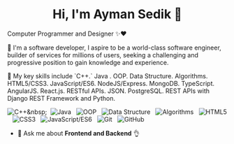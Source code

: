 <h1 align="center">Hi, I'm Ayman Sedik 👋</h1>

<p>Computer Programmer and Designer ✨❤️</p>
<p>📌 I'm a software developer, I aspire to be a world-class software engineer, builder of services for millions of users, 
 seeking a challenging and progressive position to gain knowledge and experience.</p>
 
<p>📌 My key skills include `C++.` Java . OOP. Data Structure. Algorithms. HTML5/CSS3. JavaScript/ES6. 
 NodeJS/Express. MongoDB. TypeScript. AngularJS. React.js. RESTful APIs. JSON. PostgreSQL. REST 
 APIs with Django REST Framework and Python.</p>
 
![C++](https://img.shields.io/badge/-C++-black?)&nbsp;&nbsp;
![Java](https://img.shields.io/badge/-Java-black?logo=java)&nbsp;&nbsp;
![OOP](https://img.shields.io/badge/-OOP-black?logo=OOP&style=social)&nbsp;&nbsp;
![Data Structure](https://img.shields.io/badge/-DataStructure-black?logo=DataStructure&style=social)&nbsp;&nbsp;
![Algorithms](https://img.shields.io/badge/-Algorithms-black?logo=Algorithms&style=social)&nbsp;&nbsp;
![HTML5](https://img.shields.io/badge/-HTML5-black?logo=html5&style=social)&nbsp;&nbsp;
![CSS3](https://img.shields.io/badge/-CSS3-black?logo=CSS3&style=social)&nbsp;&nbsp;
![JavaScript/ES6](https://img.shields.io/badge/-JavaScript/ES6-black?logo=JavaScript/ES6&style=social)&nbsp;&nbsp;
![Git](https://img.shields.io/badge/-Git-black?logo=git&style=social)&nbsp;&nbsp;
![GitHub](https://img.shields.io/badge/-GitHub-black?logo=github&style=social)&nbsp;&nbsp;

- 💬 Ask me about **Frontend and Backend** 👌
